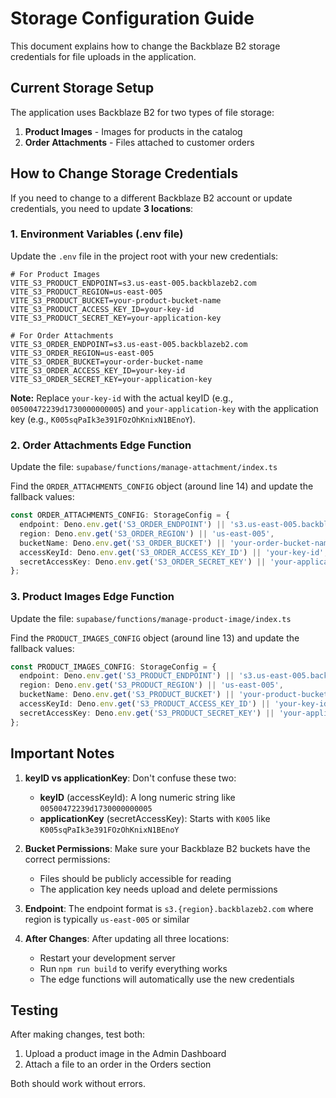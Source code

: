 # Storage Configuration Guide

This document explains how to change the Backblaze B2 storage credentials for file uploads in the application.

## Current Storage Setup

The application uses Backblaze B2 for two types of file storage:

1. **Product Images** - Images for products in the catalog
2. **Order Attachments** - Files attached to customer orders

## How to Change Storage Credentials

If you need to change to a different Backblaze B2 account or update credentials, you need to update **3 locations**:

### 1. Environment Variables (.env file)

Update the `.env` file in the project root with your new credentials:

```env
# For Product Images
VITE_S3_PRODUCT_ENDPOINT=s3.us-east-005.backblazeb2.com
VITE_S3_PRODUCT_REGION=us-east-005
VITE_S3_PRODUCT_BUCKET=your-product-bucket-name
VITE_S3_PRODUCT_ACCESS_KEY_ID=your-key-id
VITE_S3_PRODUCT_SECRET_KEY=your-application-key

# For Order Attachments
VITE_S3_ORDER_ENDPOINT=s3.us-east-005.backblazeb2.com
VITE_S3_ORDER_REGION=us-east-005
VITE_S3_ORDER_BUCKET=your-order-bucket-name
VITE_S3_ORDER_ACCESS_KEY_ID=your-key-id
VITE_S3_ORDER_SECRET_KEY=your-application-key
```

**Note:** Replace `your-key-id` with the actual keyID (e.g., `00500472239d1730000000005`) and `your-application-key` with the application key (e.g., `K005sqPaIk3e391FOzOhKnixN1BEnoY`).

### 2. Order Attachments Edge Function

Update the file: `supabase/functions/manage-attachment/index.ts`

Find the `ORDER_ATTACHMENTS_CONFIG` object (around line 14) and update the fallback values:

```typescript
const ORDER_ATTACHMENTS_CONFIG: StorageConfig = {
  endpoint: Deno.env.get('S3_ORDER_ENDPOINT') || 's3.us-east-005.backblazeb2.com',
  region: Deno.env.get('S3_ORDER_REGION') || 'us-east-005',
  bucketName: Deno.env.get('S3_ORDER_BUCKET') || 'your-order-bucket-name',
  accessKeyId: Deno.env.get('S3_ORDER_ACCESS_KEY_ID') || 'your-key-id',
  secretAccessKey: Deno.env.get('S3_ORDER_SECRET_KEY') || 'your-application-key',
};
```

### 3. Product Images Edge Function

Update the file: `supabase/functions/manage-product-image/index.ts`

Find the `PRODUCT_IMAGES_CONFIG` object (around line 13) and update the fallback values:

```typescript
const PRODUCT_IMAGES_CONFIG: StorageConfig = {
  endpoint: Deno.env.get('S3_PRODUCT_ENDPOINT') || 's3.us-east-005.backblazeb2.com',
  region: Deno.env.get('S3_PRODUCT_REGION') || 'us-east-005',
  bucketName: Deno.env.get('S3_PRODUCT_BUCKET') || 'your-product-bucket-name',
  accessKeyId: Deno.env.get('S3_PRODUCT_ACCESS_KEY_ID') || 'your-key-id',
  secretAccessKey: Deno.env.get('S3_PRODUCT_SECRET_KEY') || 'your-application-key',
};
```

## Important Notes

1. **keyID vs applicationKey**: Don't confuse these two:
   - **keyID** (accessKeyId): A long numeric string like `00500472239d1730000000005`
   - **applicationKey** (secretAccessKey): Starts with `K005` like `K005sqPaIk3e391FOzOhKnixN1BEnoY`

2. **Bucket Permissions**: Make sure your Backblaze B2 buckets have the correct permissions:
   - Files should be publicly accessible for reading
   - The application key needs upload and delete permissions

3. **Endpoint**: The endpoint format is `s3.{region}.backblazeb2.com` where region is typically `us-east-005` or similar

4. **After Changes**: After updating all three locations:
   - Restart your development server
   - Run `npm run build` to verify everything works
   - The edge functions will automatically use the new credentials

## Testing

After making changes, test both:
1. Upload a product image in the Admin Dashboard
2. Attach a file to an order in the Orders section

Both should work without errors.

